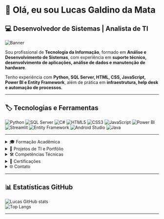 # 👋 Olá, eu sou Lucas Galdino da Mata

## 💻 Desenvolvedor de Sistemas | Analista de TI

![Banner](https://img.shields.io/badge/Portfólio-LucasGaldino-blue?style=for-the-badge)

Sou profissional de **Tecnologia da Informação**, formado em **Análise e Desenvolvimento de Sistemas**, com experiência em **suporte técnico, desenvolvimento de aplicações, análise de dados e manutenção de hardware**.  

Tenho experiência com **Python, SQL Server, HTML, CSS, JavaScript, Power BI e Entity Framework**, além de prática em **infraestrutura, help desk e automação de processos**.

---

## 🏷️ Tecnologias e Ferramentas

![Python](https://img.shields.io/badge/Python-3776AB?style=for-the-badge&logo=python&logoColor=white)
![SQL Server](https://img.shields.io/badge/SQL_Server-CC2927?style=for-the-badge&logo=microsoft-sql-server&logoColor=white)
![C#](https://img.shields.io/badge/C%23-239120?style=for-the-badge&logo=c-sharp&logoColor=white)
![HTML5](https://img.shields.io/badge/HTML5-E34F26?style=for-the-badge&logo=html5&logoColor=white)
![CSS3](https://img.shields.io/badge/CSS3-1572B6?style=for-the-badge&logo=css3&logoColor=white)
![JavaScript](https://img.shields.io/badge/JavaScript-F7DF1E?style=for-the-badge&logo=javascript&logoColor=black)
![Power BI](https://img.shields.io/badge/Power_BI-F2C811?style=for-the-badge&logo=power-bi&logoColor=white)
![Streamlit](https://img.shields.io/badge/Streamlit-FF4B4B?style=for-the-badge&logo=streamlit&logoColor=white)
![Entity Framework](https://img.shields.io/badge/Entity_Framework-68217A?style=for-the-badge&logo=microsoft&logoColor=white)
![Android Studio](https://img.shields.io/badge/Android_Studio-3DDC84?style=for-the-badge&logo=android-studio&logoColor=white)
![Java](https://img.shields.io/badge/Java-007396?style=for-the-badge&logo=java&logoColor=white)

---

<details>
<summary>🎓 Formação Acadêmica</summary>

- **Graduação em Análise e Desenvolvimento de Sistemas** – Tecnologia da Informação  
  Universidade Estácio de Sá – Rio de Janeiro | Concluído em **08/2022**  

</details>

<details>
<summary>🚀 Projetos de TI e Portfólio</summary>

### 🔹 [Lucas CarParts Marketplace](https://github.com/LucasMata33/Lucas_CarParts_Marketplace.git)
**Tecnologias:** Python, Streamlit, Pandas, CSS, HTML  

Marketplace interativo de peças automotivas com filtros por marca, modelo, ano e motor, integração com imagens e preços simulados.  

---

### 🔹 [Dashboard de Análise de Dados](https://github.com/seuusuario/DashboardPowerBI)
**Tecnologias:** Power BI, SQL Server  

Criação de relatórios interativos e KPIs para análise de vendas e estoques.  

---

### 🔹 [Aplicativo Mobile](https://github.com/seuusuario/AppMobile)
**Tecnologias:** Android Studio, Java  

Protótipo acadêmico de aplicativo mobile com interface simples e lógica básica.  

---

### 🔹 [Projeto Entity Framework](https://github.com/seuusuario/EntityFrameworkAPI)
**Tecnologias:** C#, .NET, SQL Server  

API Back-End com Entity Framework In-Memory permitindo GET, POST, PUT e DELETE de clientes e endereços.  

---

### 🔹 [Projetos Aleatórios](https://github.com/seuusuario/ProjetosPythonSQL)
**Tecnologias:** Python, SQL  

Automação de tarefas, manipulação de banco de dados e pequenas aplicações de estudo.  

</details>

<details>
<summary>🛠 Competências Técnicas</summary>

- **Linguagens:** Python, SQL, C#, HTML, CSS, JavaScript. 
- **Frameworks e Ferramentas:** Entity Framework, NET 8.0, Streamlit, Power BI, Android Studio.
- **Banco de Dados:** SQL Server
- **Infraestrutura:** Montagem e manutenção de hardware, suporte técnico.
- **Ferramentas:** Excel, Word, MS Office, Git, ChatGPT, Claude, Powershell, Visual Studio 2022.
- **Soft Skills:** Organização, Trabalho em equipe, Proatividade, Resolução de problemas.  

</details>

<details>
<summary>📜 Certificações</summary>

- Montagem e Manutenção de Computadores – Microcamp  
- Segurança em Tecnologia da Informação – Fundação Bradesco  
- Fundamentos de TI: Hardware e Software – Fundação Bradesco  
- Banco de Dados (SQL) – Fundação Bradesco  
- HTML, CSS e JavaScript – Fundação Bradesco  
- Análise de Dados – Microsoft Power BI – Fundação Bradesco  
- Fundamentos do Power BI – Fundação Bradesco  
- Gestão Empresarial, Contabilidade, Administração e Excel – INEP  
- Aplicações Mobile com Android Studio – Fundação Bradesco  

</details>

<details>
<summary>🌐 Contato</summary>

📧 **Email:** lucasgaldino33@hotmail.com

💼 [![LinkedIn](https://img.shields.io/badge/LinkedIn-0077B5?style=for-the-badge&logo=linkedin&logoColor=white)](https://www.linkedin.com/in/lucas-galdino-da-mata-6834621a4/)

📂 [![GitHub](https://img.shields.io/badge/GitHub-181717?style=for-the-badge&logo=github&logoColor=white)](https://github.com/LucasMata33)


</details>

---

## 📊 Estatísticas GitHub

![Lucas GitHub stats](https://github-readme-stats.vercel.app/api?username=Lucasmata33&how_icons=true&theme=radical)  
![Top Langs](https://github-readme-stats.vercel.app/api/top-langs/?username=Lucasmata33&layout=compact&theme=radical)  

---
